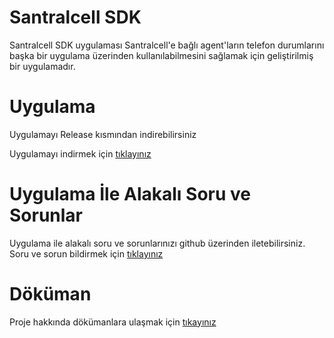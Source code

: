 # Santralcell SDK
Santralcell SDK uygulaması Santralcell'e bağlı agent'ların telefon durumlarını başka bir uygulama üzerinden kullanılabilmesini sağlamak için geliştirilmiş bir uygulamadır.


# Uygulama

Uygulamayı Release kısmından indirebilirsiniz

Uygulamayı indirmek için  <a href="https://github.com/fbasar/SantralcellSDKPublic/releases/">tıklayınız</a>


# Uygulama İle Alakalı Soru ve Sorunlar 

Uygulama ile alakalı soru ve sorunlarınızı github üzerinden iletebilirsiniz. Soru ve sorun bildirmek için <a href="https://github.com/fbasar/SantralcellSDKPublic/issues">tıklayınız</a>


# Döküman

Proje hakkında dökümanlara ulaşmak için <a href="https://github.com/fbasar/SantralcellSDKPublic/wiki">tıkayınız</a>
